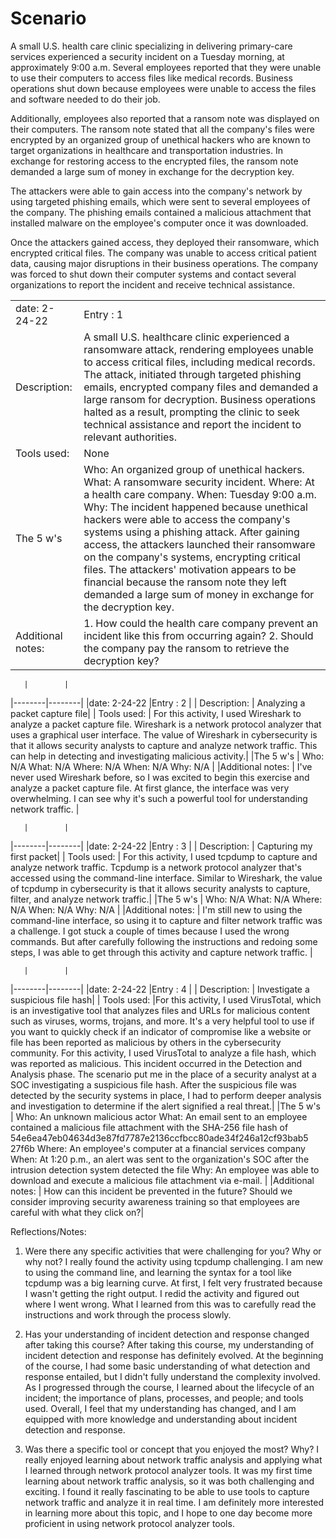 # Scenario 
A small U.S. health care clinic specializing in delivering primary-care services experienced a security incident on a Tuesday morning, at approximately 9:00 a.m. Several employees reported that they were unable to use their computers to access files like medical records. Business operations shut down because employees were unable to access the files and software needed to do their job.

Additionally, employees also reported that a ransom note was displayed on their computers. The ransom note stated that all the company's files were encrypted by an organized group of unethical hackers who are known to target organizations in healthcare and transportation industries. In exchange for restoring access to the encrypted files, the ransom note demanded a large sum of money in exchange for the decryption key. 

The attackers were able to gain access into the company's network by using targeted phishing emails, which were sent to several employees of the company. The phishing emails contained a malicious attachment that installed malware on the employee's computer once it was downloaded.

Once the attackers gained access, they deployed their ransomware, which encrypted critical files. The company was unable to access critical patient data, causing major disruptions in their business operations. The company was forced to shut down their computer systems and contact several organizations to report the incident and receive technical assistance.


|       |        |
|--------|--------|
|date: 2-24-22 |Entry : 1 |
| Description: | A small U.S. healthcare clinic experienced a ransomware attack, rendering employees unable to access critical files, including medical records. The attack, initiated through targeted phishing emails, encrypted company files and demanded a large ransom for decryption. Business operations halted as a result, prompting the clinic to seek technical assistance and report the incident to relevant authorities. |
| Tools used: | None |
|The 5 w's | Who: An organized group of unethical hackers. What: A ransomware security incident. Where: At a health care company. When: Tuesday 9:00 a.m. Why: The incident happened because unethical hackers were able to access the company's systems using a phishing attack. After gaining access, the attackers launched their ransomware on the company's systems, encrypting critical files. The attackers' motivation appears to be financial because the ransom note they left demanded a large sum of money in exchange for the decryption key.   |
|Additional notes: |  1. How could the health care company prevent an incident like this from occurring again? 2. Should the company pay the ransom to retrieve the decryption key?                |


       |        |
|--------|--------|
|date: 2-24-22 |Entry : 2 |
| Description: |  Analyzing a packet capture file|
| Tools used: | For this activity, I used Wireshark to analyze a packet capture file. Wireshark is a
network protocol analyzer that uses a graphical user interface. The value of
Wireshark in cybersecurity is that it allows security analysts to capture and
analyze network traffic. This can help in detecting and investigating malicious
activity.|
|The 5 w's |   Who: N/A
What: N/A
 Where: N/A
 When: N/A
 Why: N/A  |
|Additional notes: |  I've never used Wireshark before, so I was excited to begin this exercise and
analyze a packet capture file. At first glance, the interface was very
overwhelming. I can see why it's such a powerful tool for understanding
network traffic.      |


       |        |
|--------|--------|
|date: 2-24-22 |Entry : 3 |
| Description: |  Capturing my first packet|
| Tools used: | For this activity, I used tcpdump to capture and analyze network traffic.
Tcpdump is a network protocol analyzer that's accessed using the
command-line interface. Similar to Wireshark, the value of tcpdump in
cybersecurity is that it allows security analysts to capture, filter, and analyze
network traffic.|
|The 5 w's |   Who: N/A
What: N/A
 Where: N/A
 When: N/A
 Why: N/A  |
|Additional notes: |  I'm still new to using the command-line interface, so using it to capture and
filter network traffic was a challenge. I got stuck a couple of times because I
used the wrong commands. But after carefully following the instructions and
redoing some steps, I was able to get through this activity and capture network
traffic.   |


       |        |
|--------|--------|
|date: 2-24-22 |Entry : 4 |
| Description: |  Investigate a suspicious file hash|
| Tools used: |For this activity, I used VirusTotal, which is an investigative tool that analyzes
files and URLs for malicious content such as viruses, worms, trojans, and more.
It's a very helpful tool to use if you want to quickly check if an indicator of
compromise like a website or file has been reported as malicious by others in
the cybersecurity community. For this activity, I used VirusTotal to analyze a file
hash, which was reported as malicious.
This incident occurred in the Detection and Analysis phase. The scenario put
me in the place of a security analyst at a SOC investigating a suspicious file
hash. After the suspicious file was detected by the security systems in place, I
had to perform deeper analysis and investigation to determine if the alert
signified a real threat.|
|The 5 w's |  Who: An unknown malicious actor What: An email sent to an employee contained a malicious file
attachment with the SHA-256 file hash of
54e6ea47eb04634d3e87fd7787e2136ccfbcc80ade34f246a12cf93bab5
27f6b Where: An employee's computer at a financial services company When: At 1:20 p.m., an alert was sent to the organization's SOC after the
intrusion detection system detected the file Why: An employee was able to download and execute a malicious file
attachment via e-mail. |
|Additional notes: |  How can this incident be prevented in the future? Should we consider
improving security awareness training so that employees are careful with what
they click on?|



Reflections/Notes:
1. Were there any specific activities that were challenging for you? Why or why not?
I really found the activity using tcpdump challenging. I am new to using the command line, and
learning the syntax for a tool like tcpdump was a big learning curve. At first, I felt very frustrated
because I wasn't getting the right output. I redid the activity and figured out where I went wrong.
What I learned from this was to carefully read the instructions and work through the process
slowly.
2. Has your understanding of incident detection and response changed after taking
this course?
After taking this course, my understanding of incident detection and response has definitely
evolved. At the beginning of the course, I had some basic understanding of what detection and
response entailed, but I didn't fully understand the complexity involved. As I progressed through
the course, I learned about the lifecycle of an incident; the importance of plans, processes, and
people; and tools used. Overall, I feel that my understanding has changed, and I am equipped
with more knowledge and understanding about incident detection and response.

3. Was there a specific tool or concept that you enjoyed the most? Why?
I really enjoyed learning about network traffic analysis and applying what I learned through
network protocol analyzer tools. It was my first time learning about network traffic analysis, so it
was both challenging and exciting. I found it really fascinating to be able to use tools to capture
network traffic and analyze it in real time. I am definitely more interested in learning more about
this topic, and I hope to one day become more proficient in using network protocol analyzer
tools.